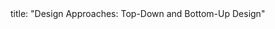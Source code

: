<frontmatter>
title: "Design Approaches: Top-Down and Bottom-Up Design"
</frontmatter>

<include src="navbar.md" boilerplate />

<include src="container-inPage-asFlat.md" boilerplate />